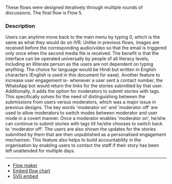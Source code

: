 These flows were designed iteratively through multiple rounds of discussions. 
The final flow is Flow 5.  
### Description


Users can anytime move back to the main menu by typing 0, which is the same as what they would do on IVR. Unlike in previous flows, images are received before the corresponding audio/video so that the email is triggered only once when the second media file is received. The benefit is that the interface can be operated universally by people of all literacy levels, including an illiterate person as the users are not dependent on typing anything. The choice for language would be Hindi but written in English characters (English is used in this document for ease). Another feature to increase user engagement is- whenever a user sent a contact number, the WhatsApp bot would return the links for the stories submitted by that user. Additionally, it adds the option for moderators to submit stories with tags. This specifically solves for the need of distinguishing between the submissions from users versus moderators, which was a major issue in previous designs. The key words 'moderator on' and 'moderator off' are used to allow moderators to switch modes between moderator and user mode in a covert manner. Once a moderator enables 'moderator on', he/she can continue to submit stories with tags till he/she chooses to switch back to 'moderator off'. The users are also shown the updates for the stories submitted by them that are then unpublished as a personalised engagement mechanism. This feature also helps to build accountability in the organisation by enabling users to contact the staff if their story has been left unattended for multiple days.

----
- [Flow maker](https://app.diagrams.net/#HPriyankaVerma98%2FWhatsApp-Swara%2Fmain%2FDisseminationFlow.drawio)
- [Embed flow chart](https://www.diagrams.net/blog/embed-diagrams-github-markdown)
- [SVG embed](https://www.diagrams.net/doc/faq/svg-export-text-problems)

